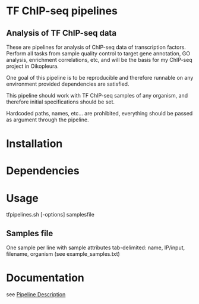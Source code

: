 TF ChIP-seq pipelines
=========
Analysis of TF ChIP-seq data
---------
These are pipelines for analysis of ChIP-seq data of transcription factors. Perform all tasks from sample quality control to target gene annotation, GO analysis, enrichment correlations, etc, and will be the basis for my ChIP-seq project in Oikopleura.

One goal of this pipeline is to be reproducible and therefore runnable on any environment provided dependencies are satisfied.

This pipeline should work with TF ChIP-seq samples of any organism, and therefore initial specifications should be set.

Hardcoded paths, names, etc... are prohibited, everything should be passed as argument through the pipeline.

# Installation

# Dependencies

# Usage
tfpipelines.sh [-options] samplesfile

## Samples file
One sample per line with sample attributes tab-delimited: name, IP/input, filename, organism (see example_samples.txt)

# Documentation
see [Pipeline Description](planning/pipeline_description.md)